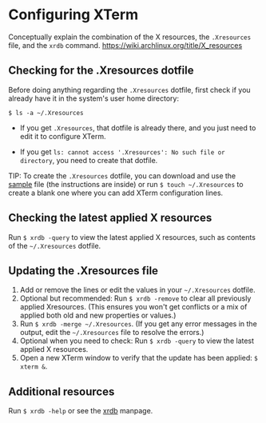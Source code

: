 # Configuring XTerm

Conceptually explain the combination of the X resources, the `.Xresources` file, and the `xrdb` command.
https://wiki.archlinux.org/title/X_resources


## Checking for the .Xresources dotfile

Before doing anything regarding the `.Xresources` dotfile, first check if you already have it in the system's user home directory:

`$ ls -a ~/.Xresources`

- If you get `.Xresources`, that dotfile is already there, and you just need to edit it to configure XTerm.

- If you get `ls: cannot access '.Xresources': No such file or directory`, you need to create that dotfile.

TIP: To create the `.Xresources` dotfile, you can download and use the [sample](https://github.com/xterm-x11/files.Xresources/blob/main/sample.Xresources) file (the instructions are inside) or run `$ touch ~/.Xresources` to create a blank one where you can add XTerm configuration lines.

## Checking the latest applied X resources

Run `$ xrdb -query` to view the latest applied X resources, such as contents of the `~/.Xresources` dotfile.

## Updating the .Xresources file

1. Add or remove the lines or edit the values in your `~/.Xresources` dotfile.
2. Optional but recommended: Run `$ xrdb -remove` to clear all previously applied Xresources. (This ensures you won't get conflicts or a mix of applied both old and new properties or values.)
3. Run `$ xrdb -merge ~/.Xresources`. (If you get any error messages in the output, edit the `~/.Xresources` file to resolve the errors.)
4. Optional when you need to check: Run `$ xrdb -query` to view the latest applied X resources.
5. Open a new XTerm window to verify that the update has been applied: `$ xterm &`.

## Additional resources

Run `$ xrdb -help` or see the [xrdb](https://www.x.org/releases/X11R7.7/doc/man/man1/xrdb.1.xhtml) manpage.
